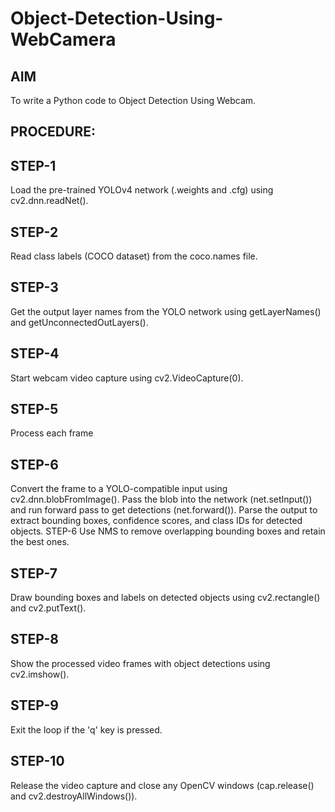 # Object-Detection-Using-WebCamera
## AIM
To write a Python code to Object Detection Using Webcam.
## PROCEDURE:
## STEP-1 
Load the pre-trained YOLOv4 network (.weights and .cfg) using cv2.dnn.readNet().
## STEP-2 
Read class labels (COCO dataset) from the coco.names file.
## STEP-3 
Get the output layer names from the YOLO network using getLayerNames() and getUnconnectedOutLayers().
## STEP-4 
Start webcam video capture using cv2.VideoCapture(0).
## STEP-5
Process each frame
## STEP-6 
Convert the frame to a YOLO-compatible input using cv2.dnn.blobFromImage(). Pass the blob into the network (net.setInput()) and run forward pass to get detections (net.forward()). Parse the output to extract bounding boxes, confidence scores, and class IDs for detected objects. STEP-6 Use NMS to remove overlapping bounding boxes and retain the best ones.
## STEP-7 
Draw bounding boxes and labels on detected objects using cv2.rectangle() and cv2.putText().
## STEP-8 
Show the processed video frames with object detections using cv2.imshow().
## STEP-9 
Exit the loop if the 'q' key is pressed.
## STEP-10 
Release the video capture and close any OpenCV windows (cap.release() and cv2.destroyAllWindows()).

